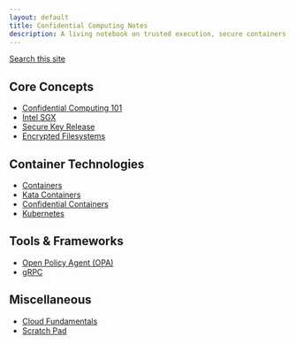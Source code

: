 ```yaml
---
layout: default
title: Confidential Computing Notes
description: A living notebook on trusted execution, secure containers, and cloud security.
---
```


<p><a href="{{ '/search/' | relative_url }}">Search this site</a></p>

<section id="core-concepts">
  <h2>Core Concepts</h2>
  <ul class="card-grid">
    <li><a href="docs/core/confidential-computing-concepts/">Confidential Computing 101</a></li>
    <li><a href="docs/core/sgx/">Intel SGX</a></li>
    <li><a href="docs/core/secure-key-release/">Secure Key Release</a></li>
    <li><a href="docs/core/encrypted-filesystem/">Encrypted Filesystems</a></li>
  </ul>
</section>

<section id="container-tech">
  <h2>Container Technologies</h2>
  <ul class="card-grid">
    <li><a href="docs/containers/containers/">Containers</a></li>
    <li><a href="docs/containers/kata-containers/">Kata Containers</a></li>
    <li><a href="docs/containers/confidential-containers/">Confidential Containers</a></li>
    <li><a href="docs/containers/kubernetes/">Kubernetes</a></li>
  </ul>
</section>

<section id="tools">
  <h2>Tools & Frameworks</h2>
  <ul class="card-grid">
    <li><a href="docs/tools/open-policy-agent/">Open Policy Agent (OPA)</a></li>
    <li><a href="docs/tools/grpc/">gRPC</a></li>
  </ul>
</section>

<section id="misc">
  <h2>Miscellaneous</h2>
  <ul class="card-grid">
    <li><a href="docs/misc/cloud-fundamentals/">Cloud Fundamentals</a></li>
    <li><a href="docs/misc/scratch/">Scratch Pad</a></li>
  </ul>
</section>
